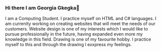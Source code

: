 ### Hi there I am Georgia Gkegka👋
I am a Computing Student. I practice myself on HTML and C# languages. I am currenlty working on creating websites that will meet the needs of our customers. Website design is one of my interests which I would like to pursue professionally in the future, having expanded even more my knowledge in this field.
Drawing is one of my favourite hobby. I practice myself to this and through the drawing I exxpress my feelings.
